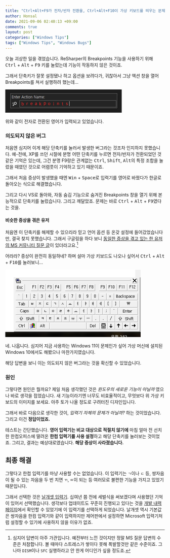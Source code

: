 ```yaml
---
title: "Ctrl+Alt+F9가 전자/반자 전환을, Ctrl+Alt+F10이 가상 키보드를 띄우는 문제"
author: Honsal
date: 2021-09-06 02:40:13 +09:00
comments: true
layout: post
categories: ["Windows Tips"]
tags: ["Windows Tips", "Windows Bugs"]
---
```


오늘 괴상한 일을 겪었습니다. ReSharper의 Breakpoints 기능을 사용하기 위해 <kbd>Ctrl</kbd> + <kbd>Alt</kbd> + <kbd>F9</kbd> 키를 눌렀는데 기능이 작동하지 않은 것이죠.

그래서 단축키가 잘못 설정됐나 하고 옵션을 보려다가, 귀찮아서 그냥 액션 창을 열어 Breakpoints를 쳐서 실행하려 했는데...

![img](/assets/images/posts/20210906/FUCKING_MS_IME/1.png)

위와 같이 전자로 전환된 영어가 입력되고 있었습니다.

### 의도되지 않은 버그

처음엔 심지어 이게 해당 단축키를 눌러서 발생한 버그라는 것조차 인지하지 못했습니다. 예-전에, XP를 쓰던 시절에 분명 어떤 단축키를 누르면 전자/반자가 전환되었던 것 같은 기억은 있는데, 그건 분명 F9랑은 관계없는 <kbd>Ctrl</kbd>, <kbd>Shift</kbd>, <kbd>Alt</kbd>의 특정 조합을 눌렀을 때였던 것으로 어렴풋이 기억하고 있기 때문이죠.

그래서 처음 증상이 발생했을 때엔 <kbd>Win</kbd> + <kbd>Space</kbd>로 입력기를 영어로 바꿨다가 한글로 돌아오는 식으로 해결했습니다.

그리고 다시 VS로 돌아와, 자동 숨김 기능으로 숨겨진 Breakpoints 창을 열기 위해 본능적으로 단축키를 눌렀습니다. 그리고 깨달았죠. 문제는 바로 <kbd>Ctrl</kbd> + <kbd>Alt</kbd> + <kbd>F9</kbd>였다는 것을.

#### 비슷한 증상을 겪은 유저

처음엔 이 단축키를 해제할 수 있으리라 믿고 언어 옵션 등 온갖 설정에 들어갔었습니다만, 결국 찾지 못했습니다. 그래서 구글링을 하다 보니 [동일한 증상을 겪고 있는 한 유저의 MS 커뮤니티 질문 글](https://answers.microsoft.com/ko-kr/windows/forum/all/%EC%BD%98%ED%8A%B8%EB%A1%A4%EC%95%8C%ED%8A%B8f9/3fc3e0af-c40b-49c7-8c23-54ca3002871a)이 있더라고요.[^1]

어라라? 증상이 완전히 동일하네? 하며 설마 가상 키보드도 나오나 싶어서 <kbd>Ctrl</kbd> + <kbd>Alt</kbd> + <kbd>F10</kbd>를 눌러보니...

![img](/assets/images/posts/20210906/FUCKING_MS_IME/2.png)

네. 나옵니다. 심지어 지금 사용하는 Windows 11이 문제인가 싶어 가상 머신에 설치된 Windows 10에서도 해봤으나 마찬가지였습니다.

해당 답변을 보니 이는 의도되지 않은 버그라는 것을 확신할 수 있었습니다.

### 원인

그렇다면 원인은 뭘까요? 제일 처음 생각했던 것은 *윈도우의 새로운 기능이 아닐까* 였으나 바로 생각을 접었습니다. 새 기능이라기엔 너무도 비효율적이고, 무엇보다 위 가상 키보드의 이미지를 보세요. 아주 토가 나올 정도로 구려터진 디자인입니다.

그래서 바로 다음으로 생각한 것이, *입력기 자체의 문제가 아닐까?* 하는 것이었습니다. 그리고 이건 **정답이었죠.**

테스트는 간단했습니다. **영어 입력기는 비교 대상으로 적절치 않기에** 마침 얼마 전 선치한 한컴오피스에 딸려온 **한컴 입력기를 사용 설정**하고 해당 단축키를 눌러보는 것이었죠. 그리고, 결과는 예상대로였습니다. **해당 증상이 사라졌습니다.**

## 최종 해결

그렇다고 한컴 입력기를 마냥 사용할 수는 없었습니다. 이 입력기는 `ㄱ`이나 `ㄷ` 등, 쌍자음이 될 수 있는 자음을 두 번 치면 `ㄲ`, `ㄸ`이 되는 등 여러모로 불편한 기능을 가지고 있었기 때문입니다.

그래서 선택한 것은 [날개셋 입력기](http://moogi.new21.org/prg4.html). 십여년 쯤 전에 세벌식을 써보겠다며 사용했던 기억이 있어서 선택했습니다. 생각보다 업데이트도 꾸준히 진행되고 있다는 것을 [개발 내력 페이지](http://moogi.new21.org/ngshistory.htm)에서 확인할 수 있었기에 이 입력기를 선택하게 되었습니다. 날개셋 역시 기본값은 쌍자음을 한컴 입력기와 같이 입력하지만 제어판에서 설정하면 Microsoft 입력기처럼 설정할 수 있기에 사용하지 않을 이유가 없죠.

[^1]: 심지어 답변이 아주 가관입니다. 예전부터 느낀 것이지만 정말 MS 질문 답변의 수준은 처참합니다. 볼 때마다 스트레스가 쌓이다 못해 폭발할것만 같은 수준이죠. 그나마 `DISM`이나 `SFC` 실행하라고 안 한게 어디인가 싶을 정도죠.